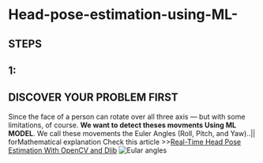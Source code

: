 # Head-pose-estimation-using-ML-
## STEPS
## 1: 
## **DISCOVER YOUR PROBLEM FIRST**

Since the face of a person can rotate over all three axis — but with some limitations, of course.  **We want to detect theses movments Using ML MODEL**. We call these movements the Euler Angles (Roll, Pitch, and Yaw)..|| forMathematical explanation Check this article >>[Real-Time Head Pose Estimation With OpenCV and Dlib](https://medium.com/analytics-vidhya/real-time-head-pose-estimation-with-opencv-and-dlib-e8dc10d62078)
![Eular angles ](https://drive.google.com/file/d/1TjzlifOJlXmq4xZPJPr69aIIfI8i2ZtQ/view?usp=share_link)
